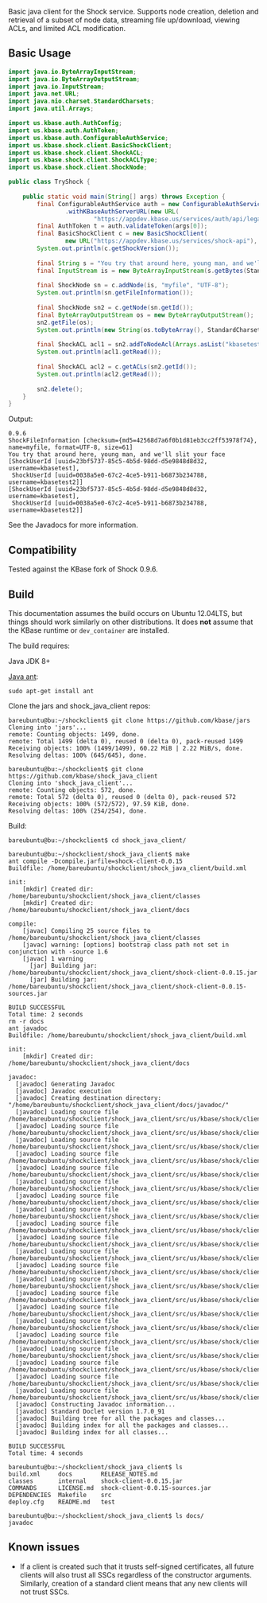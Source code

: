 Basic java client for the Shock service. Supports node creation, deletion and
retrieval of a subset of node data, streaming file up/download, viewing
ACLs, and limited ACL modification.

Basic Usage
-----------

```java
import java.io.ByteArrayInputStream;
import java.io.ByteArrayOutputStream;
import java.io.InputStream;
import java.net.URL;
import java.nio.charset.StandardCharsets;
import java.util.Arrays;

import us.kbase.auth.AuthConfig;
import us.kbase.auth.AuthToken;
import us.kbase.auth.ConfigurableAuthService;
import us.kbase.shock.client.BasicShockClient;
import us.kbase.shock.client.ShockACL;
import us.kbase.shock.client.ShockACLType;
import us.kbase.shock.client.ShockNode;

public class TryShock {
	
	public static void main(String[] args) throws Exception {
		final ConfigurableAuthService auth = new ConfigurableAuthService(new AuthConfig()
				.withKBaseAuthServerURL(new URL(
						"https://appdev.kbase.us/services/auth/api/legacy/KBase/Sessions/Login")));
		final AuthToken t = auth.validateToken(args[0]);
		final BasicShockClient c = new BasicShockClient(
				new URL("https://appdev.kbase.us/services/shock-api"), t);
		System.out.println(c.getShockVersion());
		
		final String s = "You try that around here, young man, and we'll slit your face";
		final InputStream is = new ByteArrayInputStream(s.getBytes(StandardCharsets.UTF_8));
		
		final ShockNode sn = c.addNode(is, "myfile", "UTF-8");
		System.out.println(sn.getFileInformation());
		
		final ShockNode sn2 = c.getNode(sn.getId());
		final ByteArrayOutputStream os = new ByteArrayOutputStream();
		sn2.getFile(os);
		System.out.println(new String(os.toByteArray(), StandardCharsets.UTF_8));
		
		final ShockACL acl1 = sn2.addToNodeAcl(Arrays.asList("kbasetest2"), ShockACLType.READ);
		System.out.println(acl1.getRead());
		
		final ShockACL acl2 = c.getACLs(sn2.getId());
		System.out.println(acl2.getRead());
		
		sn2.delete();
	}
}

```
	
Output:

	0.9.6
	ShockFileInformation [checksum={md5=42568d7a6f0b1d81eb3cc2ff53978f74}, name=myfile, format=UTF-8, size=61]
	You try that around here, young man, and we'll slit your face
	[ShockUserId [uuid=23bf5737-85c5-4b5d-98dd-d5e9848d8d32, username=kbasetest],
	 ShockUserId [uuid=0038a5e0-67c2-4ce5-b911-b6873b234788, username=kbasetest2]]
	[ShockUserId [uuid=23bf5737-85c5-4b5d-98dd-d5e9848d8d32, username=kbasetest],
	 ShockUserId [uuid=0038a5e0-67c2-4ce5-b911-b6873b234788, username=kbasetest2]]


See the Javadocs for more information.

Compatibility
-------------

Tested against the KBase fork of Shock 0.9.6.

Build
-----

This documentation assumes the build occurs on Ubuntu 12.04LTS,
but things should work similarly on other distributions. It does **not**
assume that the KBase runtime or `dev_container` are installed.

The build requires:

Java JDK 8+

[Java ant](http://ant.apache.org):

    sudo apt-get install ant
  
Clone the jars and shock_java_client repos:

	bareubuntu@bu:~/shockclient$ git clone https://github.com/kbase/jars
	Cloning into 'jars'...
	remote: Counting objects: 1499, done.
	remote: Total 1499 (delta 0), reused 0 (delta 0), pack-reused 1499
	Receiving objects: 100% (1499/1499), 60.22 MiB | 2.22 MiB/s, done.
	Resolving deltas: 100% (645/645), done.

	bareubuntu@bu:~/shockclient$ git clone https://github.com/kbase/shock_java_client
	Cloning into 'shock_java_client'...
	remote: Counting objects: 572, done.
	remote: Total 572 (delta 0), reused 0 (delta 0), pack-reused 572
	Receiving objects: 100% (572/572), 97.59 KiB, done.
	Resolving deltas: 100% (254/254), done.

Build:

	bareubuntu@bu:~/shockclient$ cd shock_java_client/

	bareubuntu@bu:~/shockclient/shock_java_client$ make
	ant compile -Dcompile.jarfile=shock-client-0.0.15
	Buildfile: /home/bareubuntu/shockclient/shock_java_client/build.xml
	
	init:
	    [mkdir] Created dir: /home/bareubuntu/shockclient/shock_java_client/classes
	    [mkdir] Created dir: /home/bareubuntu/shockclient/shock_java_client/docs
	
	compile:
	    [javac] Compiling 25 source files to /home/bareubuntu/shockclient/shock_java_client/classes
	    [javac] warning: [options] bootstrap class path not set in conjunction with -source 1.6
	    [javac] 1 warning
	      [jar] Building jar: /home/bareubuntu/shockclient/shock_java_client/shock-client-0.0.15.jar
	      [jar] Building jar: /home/bareubuntu/shockclient/shock_java_client/shock-client-0.0.15-sources.jar
	
	BUILD SUCCESSFUL
	Total time: 2 seconds
	rm -r docs 
	ant javadoc
	Buildfile: /home/bareubuntu/shockclient/shock_java_client/build.xml
	
	init:
	    [mkdir] Created dir: /home/bareubuntu/shockclient/shock_java_client/docs
	
	javadoc:
	  [javadoc] Generating Javadoc
	  [javadoc] Javadoc execution
	  [javadoc] Creating destination directory: "/home/bareubuntu/shockclient/shock_java_client/docs/javadoc/"
	  [javadoc] Loading source file /home/bareubuntu/shockclient/shock_java_client/src/us/kbase/shock/client/BasicShockClient.java...
	  [javadoc] Loading source file /home/bareubuntu/shockclient/shock_java_client/src/us/kbase/shock/client/ShockACL.java...
	  [javadoc] Loading source file /home/bareubuntu/shockclient/shock_java_client/src/us/kbase/shock/client/ShockACLResponse.java...
	  [javadoc] Loading source file /home/bareubuntu/shockclient/shock_java_client/src/us/kbase/shock/client/ShockACLType.java...
	  [javadoc] Loading source file /home/bareubuntu/shockclient/shock_java_client/src/us/kbase/shock/client/ShockData.java...
	  [javadoc] Loading source file /home/bareubuntu/shockclient/shock_java_client/src/us/kbase/shock/client/ShockFileInformation.java...
	  [javadoc] Loading source file /home/bareubuntu/shockclient/shock_java_client/src/us/kbase/shock/client/ShockNode.java...
	  [javadoc] Loading source file /home/bareubuntu/shockclient/shock_java_client/src/us/kbase/shock/client/ShockNodeId.java...
	  [javadoc] Loading source file /home/bareubuntu/shockclient/shock_java_client/src/us/kbase/shock/client/ShockNodeResponse.java...
	  [javadoc] Loading source file /home/bareubuntu/shockclient/shock_java_client/src/us/kbase/shock/client/ShockResponse.java...
	  [javadoc] Loading source file /home/bareubuntu/shockclient/shock_java_client/src/us/kbase/shock/client/ShockUserId.java...
	  [javadoc] Loading source file /home/bareubuntu/shockclient/shock_java_client/src/us/kbase/shock/client/ShockVersionStamp.java...
	  [javadoc] Loading source file /home/bareubuntu/shockclient/shock_java_client/src/us/kbase/shock/client/exceptions/InvalidShockUrlException.java...
	  [javadoc] Loading source file /home/bareubuntu/shockclient/shock_java_client/src/us/kbase/shock/client/exceptions/ShockAuthorizationException.java...
	  [javadoc] Loading source file /home/bareubuntu/shockclient/shock_java_client/src/us/kbase/shock/client/exceptions/ShockException.java...
	  [javadoc] Loading source file /home/bareubuntu/shockclient/shock_java_client/src/us/kbase/shock/client/exceptions/ShockHttpException.java...
	  [javadoc] Loading source file /home/bareubuntu/shockclient/shock_java_client/src/us/kbase/shock/client/exceptions/ShockIllegalShareException.java...
	  [javadoc] Loading source file /home/bareubuntu/shockclient/shock_java_client/src/us/kbase/shock/client/exceptions/ShockIllegalUnshareException.java...
	  [javadoc] Loading source file /home/bareubuntu/shockclient/shock_java_client/src/us/kbase/shock/client/exceptions/ShockNoFileException.java...
	  [javadoc] Loading source file /home/bareubuntu/shockclient/shock_java_client/src/us/kbase/shock/client/exceptions/ShockNoNodeException.java...
	  [javadoc] Loading source file /home/bareubuntu/shockclient/shock_java_client/src/us/kbase/shock/client/exceptions/ShockNodeDeletedException.java...
	  [javadoc] Constructing Javadoc information...
	  [javadoc] Standard Doclet version 1.7.0_91
	  [javadoc] Building tree for all the packages and classes...
	  [javadoc] Building index for all the packages and classes...
	  [javadoc] Building index for all classes...
	
	BUILD SUCCESSFUL
	Total time: 4 seconds
	
	bareubuntu@bu:~/shockclient/shock_java_client$ ls
	build.xml     docs        RELEASE_NOTES.md
	classes       internal    shock-client-0.0.15.jar
	COMMANDS      LICENSE.md  shock-client-0.0.15-sources.jar
	DEPENDENCIES  Makefile    src
	deploy.cfg    README.md   test
	
	bareubuntu@bu:~/shockclient/shock_java_client$ ls docs/
	javadoc

Known issues
------------

- If a client is created such that it trusts self-signed certificates, all
  future clients will also trust all SSCs regardless of the constructor
  arguments. Similarly, creation of a standard client means that any new
  clients will not trust SSCs. 

